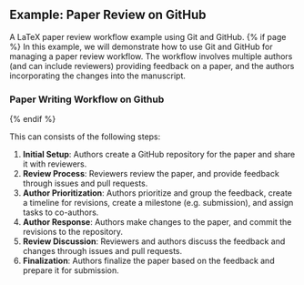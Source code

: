 ## Example: Paper Review on GitHub

A LaTeX paper review workflow example using Git and GitHub.
{% if page %}
In this example, we will demonstrate how to use Git and GitHub for managing a paper review workflow.
The workflow involves multiple authors (and can include reviewers) providing feedback on a paper, and the authors incorporating the changes into the manuscript.

### Paper Writing Workflow on Github
{% endif %}

This can consists of the following steps:

1. **Initial Setup**: Authors create a GitHub repository for the paper and share it with reviewers.
2. **Review Process**: Reviewers review the paper, and provide feedback through issues and pull requests.
3. **Author Prioritization**: Authors prioritize and group the feedback, create a timeline for revisions, create a milestone (e.g. submission), and assign tasks to co-authors.
4. **Author Response**: Authors make changes to the paper, and commit the revisions to the repository.
4. **Review Discussion**: Reviewers and authors discuss the feedback and changes through issues and pull requests.
5. **Finalization**: Authors finalize the paper based on the feedback and prepare it for submission.
